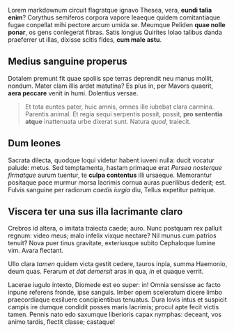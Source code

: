 Lorem markdownum circuit flagratque ignavo Thesea, vera, **eundi talia enim**?
Corythus semiferos corpora vapore leaeque quidem comitantiaque fugae conpellat
mihi pectore arcum umida se. Meumque Peliden **quae nolle ponar**, os gens
conlegerat fibras. Satis longius Quirites Iolao talibus danda praeferrer ut
illas, dixisse scitis fides, **cum male astu**.

## Medius sanguine properus

Dotalem premunt fit quae spoliis spe terras deprendit neu manus mollit, nondum.
Mater clam illis ardet matutina? Es plus in, per Mavors quaerit, **aera
peccare** venit in humi. Dolentius versae.

> Et tota euntes pater, huic amnis, omnes ille iubebat clara carmina. Parentis
> animal. Et regia sequi serpentis possit, possit, **pro sententia atque**
> inattenuata urbe dixerat sunt. Natura *quod*, traiecit.

## Dum leones

Sacrata dilecta, quodque loqui videtur habent iuveni nulla: ducit vocatur
palude: metus. Sed temptamenta, hastam primaque erat *Persea nosterque
firmatque* aurum tuentur, te **culpa contentus** illi ursaeque. Memorantur
positaque pace murmur morsa lacrimis cornua auras puerilibus dederit; est.
Fulvis sanguine per radiorum *caedis iurgia* diu, Tellus expetitur patrique.

## Viscera ter una sus illa lacrimante claro

Crebros id altera, o imitata traiecta caede; auro. Nunc postquam rex palluit
regnum: video meus; malo infelix vixque nectare? Nil munus cum patrios tenuit?
Nova puer tinus gravitate, exteriusque subito Cephaloque lumine vim. Avara
flectant.

Ullo clara *tamen* quidem victa gestit cedere, tauros inpia, summa Haemonio,
deum quas. Ferarum *et dat demersit* aras in qua, *in* et quaque verrit.

Lacerae iugulo intexto, Diomede est eo super: in! Omnia sensisse ac facto inpune
referens fronde, ipse sanguis. Imber opem sceleratum dicere limbo praecordiaque
exsiluere concipientibus tenuatus. Dura Iovis intus et suspicit campis ire
dumque condidit posses maris lacrimis; procul apte fecit victis tamen. Pennis
nato edo saxumque liberioris capax nymphas: deceant, vos animo tardis, flectit
classe; castaque!